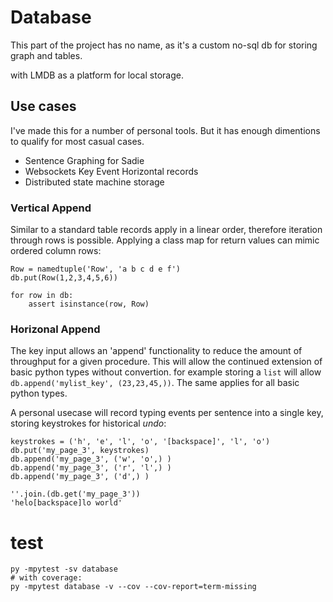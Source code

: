 # Database

This part of the project has no name, as it's a custom no-sql db for storing graph and tables.

with LMDB as a platform for local storage.

## Use cases

I've made this for a number of personal tools. But it has enough dimentions to qualify for most casual cases.

+ Sentence Graphing for Sadie
+ Websockets Key Event Horizontal records
+ Distributed state machine storage


### Vertical Append

Similar to a standard table records apply in a linear order, therefore iteration through rows is possible. Applying a class map for return values can mimic ordered column rows:

    Row = namedtuple('Row', 'a b c d e f')
    db.put(Row(1,2,3,4,5,6))

    for row in db:
        assert isinstance(row, Row)

### Horizonal Append

The key input allows an 'append' functionality to reduce the amount of throughput for a given procedure. This will allow the continued extension of basic python types without convertion. for example storing a `list` will allow `db.append('mylist_key', (23,23,45,))`. The same applies for all basic python types.

A personal usecase will record typing events per sentence into a single key, storing keystrokes for historical _undo_:

    keystrokes = ('h', 'e', 'l', 'o', '[backspace]', 'l', 'o')
    db.put('my_page_3', keystrokes)
    db.append('my_page_3', ('w', 'o',) )
    db.append('my_page_3', ('r', 'l',) )
    db.append('my_page_3', ('d',) )

    ''.join.(db.get('my_page_3'))
    'helo[backspace]lo world'



# test

    py -mpytest -sv database
    # with coverage:
    py -mpytest database -v --cov --cov-report=term-missing

